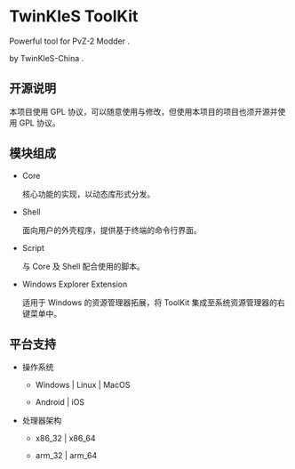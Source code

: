# TwinKleS ToolKit

Powerful tool for PvZ-2 Modder .

by TwinKleS-China .

## 开源说明

本项目使用 GPL 协议，可以随意使用与修改，但使用本项目的项目也须开源并使用 GPL 协议。

## 模块组成

* Core
	
	核心功能的实现，以动态库形式分发。

* Shell
	
	面向用户的外壳程序，提供基于终端的命令行界面。

* Script
	
	与 Core 及 Shell 配合使用的脚本。

* Windows Explorer Extension
	
	适用于 Windows 的资源管理器拓展，将 ToolKit 集成至系统资源管理器的右键菜单中。

## 平台支持

* 操作系统
	
	* Windows | Linux | MacOS
	
	* Android | iOS

* 处理器架构
	
	* x86_32 | x86_64
	
	* arm_32 | arm_64
